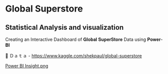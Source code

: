 # Global Superstore
## Statistical Analysis and visualization

Creating an Interactive Dashboard of 𝐆𝐥𝐨𝐛𝐚𝐥 𝐒𝐮𝐩𝐞𝐫𝐒𝐭𝐨𝐫𝐞 Data using 𝐏𝐨𝐰𝐞𝐫-𝐁𝐈


🔹 Ｄａｔａ - https://www.kaggle.com/shekpaul/global-superstore

[Power BI Insight.png](https://github.com/YashMewati/Power-BI-/files/8026712/Power.BI.Insight.png)

